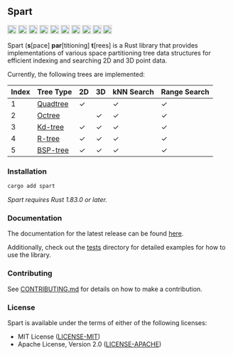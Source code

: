## Spart

[<img alt="Tests" src="https://img.shields.io/github/actions/workflow/status/habedi/spart/tests.yml?label=Tests&style=for-the-badge&labelColor=555555&logo=github" height="20">](https://github.com/habedi/spart/actions/workflows/tests.yml)
[<img alt="Lints" src="https://img.shields.io/github/actions/workflow/status/habedi/spart/lints.yml?label=Lints&style=for-the-badge&labelColor=555555&logo=github" height="20">](https://github.com/habedi/spart/actions/workflows/lints.yml)
[<img alt="Code Coverage" src="https://img.shields.io/codecov/c/github/habedi/spart?style=for-the-badge&labelColor=555555&logo=codecov" height="20">](https://codecov.io/gh/habedi/spart)
[<img alt="CodeFactor" src="https://img.shields.io/codefactor/grade/github/habedi/spart?style=for-the-badge&labelColor=555555&logo=codefactor" height="20">](https://www.codefactor.io/repository/github/habedi/spart)
[<img alt="Crates.io" src="https://img.shields.io/crates/v/spart.svg?style=for-the-badge&color=fc8d62&logo=rust" height="20">](https://crates.io/crates/spart)
[<img alt="Docs.rs" src="https://img.shields.io/badge/docs.rs-spart-66c2a5?style=for-the-badge&labelColor=555555&logo=docs.rs" height="20">](https://docs.rs/spart)
[<img alt="Downloads" src="https://img.shields.io/crates/d/spart?style=for-the-badge&labelColor=555555&logo=rust" height="20">](https://crates.io/crates/spart)
[<img alt="MSRV" src="https://img.shields.io/badge/MSRV-1.83.0-orange?style=for-the-badge&labelColor=555555&logo=rust" height="20">](https://github.com/rust-lang/rust/releases/tag/1.83.0)
[<img alt="Docs" src="https://img.shields.io/badge/docs-latest-3776ab?style=for-the-badge&labelColor=555555&logo=readthedocs" height="20">](docs)
[<img alt="License" src="https://img.shields.io/badge/license-MIT%2FApache--2.0-007ec6?style=for-the-badge&labelColor=555555&logo=open-source-initiative" height="20">](https://github.com/habedi/spart)

Spart (**s**[pace] **par**[titioning] **t**[rees] is a Rust library that provides implementations of various
space partitioning tree data structures for efficient indexing and searching 2D and 3D point data.

Currently, the following trees are implemented:

| Index | Tree Type                                          | 2D | 3D | kNN Search | Range Search |
|-------|----------------------------------------------------|----|----|------------|--------------|
| 1     | [Quadtree](https://en.wikipedia.org/wiki/Quadtree) | ✓  |    | ✓          | ✓            |
| 2     | [Octree](https://en.wikipedia.org/wiki/Octree)     |    | ✓  | ✓          | ✓            |
| 3     | [Kd-tree](https://en.wikipedia.org/wiki/K-d_tree)  | ✓  | ✓  | ✓          | ✓            |
| 4     | [R-tree](https://en.wikipedia.org/wiki/R-tree)     | ✓  | ✓  | ✓          | ✓            |
| 5     | [BSP-tree](https://en.wikipedia.org/wiki/BSP-tree) | ✓  | ✓  | ✓          | ✓            |

### Installation

```bash
cargo add spart
```

*Spart requires Rust 1.83.0 or later.*

### Documentation

The documentation for the latest release can be found [here](docs).

Additionally, check out the [tests](tests/) directory for detailed examples for how to use the library.

### Contributing

See [CONTRIBUTING.md](CONTRIBUTING.md) for details on how to make a contribution.

### License

Spart is available under the terms of either of the following licenses:

* MIT License ([LICENSE-MIT](LICENSE-MIT))
* Apache License, Version 2.0 ([LICENSE-APACHE](LICENSE-APACHE))
